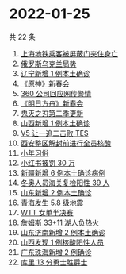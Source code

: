 # 2022-01-25

共 22 条

<!-- BEGIN -->
<!-- 最后更新时间 Tue Jan 25 2022 14:08:35 GMT+0800 (China Standard Time) -->

1. [上海地铁乘客被屏蔽门夹住身亡](https://www.zhihu.com/search?q=上海地铁)
1. [俄罗斯乌克兰局势](https://www.zhihu.com/search?q=俄罗斯乌克兰)
1. [辽宁新增 1 例本土确诊](https://www.zhihu.com/search?q=辽宁新增)
1. [《原神》新春会](https://www.zhihu.com/search?q=原神)
1. [360 公司回应网传警情](https://www.zhihu.com/search?q=360)
1. [《明日方舟》新春会](https://www.zhihu.com/search?q=明日方舟)
1. [鬼灭之刃第二季更新](https://www.zhihu.com/search?q=鬼灭之刃)
1. [山西新增 1 例本土确诊](https://www.zhihu.com/search?q=山西新增)
1. [V5 让一追二击败 TES](https://www.zhihu.com/search?q=tes)
1. [西安整区解封前进行全员核酸](https://www.zhihu.com/search?q=西安解封)
1. [小年习俗](https://www.zhihu.com/search?q=小年)
1. [小红书被罚 30 万](https://www.zhihu.com/search?q=小红书)
1. [新疆新增 6 例本土确诊病例](https://www.zhihu.com/search?q=新疆疫情)
1. [冬奥人员海关复检阳性 39 人](https://www.zhihu.com/search?q=冬奥人员复检阳性)
1. [山东新增 2 例本土确诊](https://www.zhihu.com/search?q=山东新增)
1. [青海发生 5.8 级地震](https://www.zhihu.com/search?q=青海地震)
1. [WTT 女单半决赛](https://www.zhihu.com/search?q=wtt)
1. [詹姆斯 33+11 湖人负热火](https://www.zhihu.com/search?q=湖人)
1. [山东济南新增 2 例本土确诊](https://www.zhihu.com/search?q=山东疫情)
1. [山西发现 1 例核酸阳性人员](https://www.zhihu.com/search?q=山西疫情)
1. [广东珠海新增 2 例确诊](https://www.zhihu.com/search?q=广东疫情)
1. [库里 13 分勇士胜爵士](https://www.zhihu.com/search?q=勇士)

<!-- END -->
